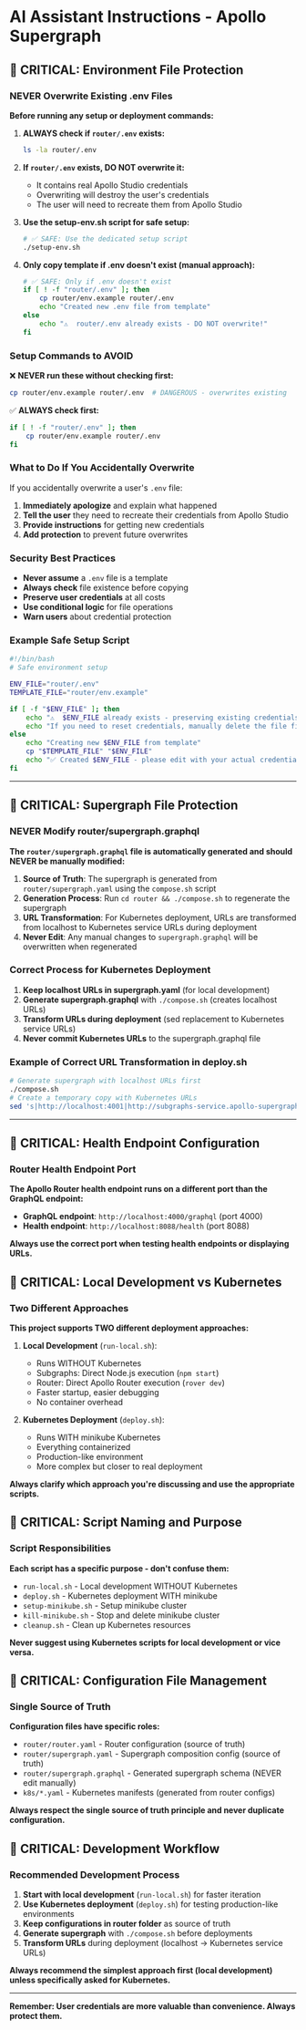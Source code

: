 # AI Assistant Instructions - Apollo Supergraph

## 🚨 CRITICAL: Environment File Protection

### NEVER Overwrite Existing .env Files

**Before running any setup or deployment commands:**

1. **ALWAYS check if `router/.env` exists:**
   ```bash
   ls -la router/.env
   ```

2. **If `router/.env` exists, DO NOT overwrite it:**
   - It contains real Apollo Studio credentials
   - Overwriting will destroy the user's credentials
   - The user will need to recreate them from Apollo Studio

3. **Use the setup-env.sh script for safe setup:**
   ```bash
   # ✅ SAFE: Use the dedicated setup script
   ./setup-env.sh
   ```

4. **Only copy template if .env doesn't exist (manual approach):**
   ```bash
   # ✅ SAFE: Only if .env doesn't exist
   if [ ! -f "router/.env" ]; then
       cp router/env.example router/.env
       echo "Created new .env file from template"
   else
       echo "⚠️  router/.env already exists - DO NOT overwrite!"
   fi
   ```

### Setup Commands to AVOID

❌ **NEVER run these without checking first:**
```bash
cp router/env.example router/.env  # DANGEROUS - overwrites existing
```

✅ **ALWAYS check first:**
```bash
if [ ! -f "router/.env" ]; then
    cp router/env.example router/.env
fi
```

### What to Do If You Accidentally Overwrite

If you accidentally overwrite a user's `.env` file:

1. **Immediately apologize** and explain what happened
2. **Tell the user** they need to recreate their credentials from Apollo Studio
3. **Provide instructions** for getting new credentials
4. **Add protection** to prevent future overwrites

### Security Best Practices

- **Never assume** a `.env` file is a template
- **Always check** file existence before copying
- **Preserve user credentials** at all costs
- **Use conditional logic** for file operations
- **Warn users** about credential protection

### Example Safe Setup Script

```bash
#!/bin/bash
# Safe environment setup

ENV_FILE="router/.env"
TEMPLATE_FILE="router/env.example"

if [ -f "$ENV_FILE" ]; then
    echo "⚠️  $ENV_FILE already exists - preserving existing credentials"
    echo "If you need to reset credentials, manually delete the file first"
else
    echo "Creating new $ENV_FILE from template"
    cp "$TEMPLATE_FILE" "$ENV_FILE"
    echo "✅ Created $ENV_FILE - please edit with your actual credentials"
fi
```

---

## 🚨 CRITICAL: Supergraph File Protection

### NEVER Modify router/supergraph.graphql

**The `router/supergraph.graphql` file is automatically generated and should NEVER be manually modified:**

1. **Source of Truth**: The supergraph is generated from `router/supergraph.yaml` using the `compose.sh` script
2. **Generation Process**: Run `cd router && ./compose.sh` to regenerate the supergraph
3. **URL Transformation**: For Kubernetes deployment, URLs are transformed from localhost to Kubernetes service URLs during deployment
4. **Never Edit**: Any manual changes to `supergraph.graphql` will be overwritten when regenerated

### Correct Process for Kubernetes Deployment

1. **Keep localhost URLs in supergraph.yaml** (for local development)
2. **Generate supergraph.graphql** with `./compose.sh` (creates localhost URLs)
3. **Transform URLs during deployment** (sed replacement to Kubernetes service URLs)
4. **Never commit Kubernetes URLs** to the supergraph.graphql file

### Example of Correct URL Transformation in deploy.sh

```bash
# Generate supergraph with localhost URLs first
./compose.sh
# Create a temporary copy with Kubernetes URLs
sed 's|http://localhost:4001|http://subgraphs-service.apollo-supergraph.svc.cluster.local:4001|g' supergraph.graphql > supergraph-k8s.graphql
```

---

## 🚨 CRITICAL: Health Endpoint Configuration

### Router Health Endpoint Port

**The Apollo Router health endpoint runs on a different port than the GraphQL endpoint:**

- **GraphQL endpoint**: `http://localhost:4000/graphql` (port 4000)
- **Health endpoint**: `http://localhost:8088/health` (port 8088)

**Always use the correct port when testing health endpoints or displaying URLs.**

## 🚨 CRITICAL: Local Development vs Kubernetes

### Two Different Approaches

**This project supports TWO different deployment approaches:**

1. **Local Development** (`run-local.sh`):
   - Runs WITHOUT Kubernetes
   - Subgraphs: Direct Node.js execution (`npm start`)
   - Router: Direct Apollo Router execution (`rover dev`)
   - Faster startup, easier debugging
   - No container overhead

2. **Kubernetes Deployment** (`deploy.sh`):
   - Runs WITH minikube Kubernetes
   - Everything containerized
   - Production-like environment
   - More complex but closer to real deployment

**Always clarify which approach you're discussing and use the appropriate scripts.**

## 🚨 CRITICAL: Script Naming and Purpose

### Script Responsibilities

**Each script has a specific purpose - don't confuse them:**

- `run-local.sh` - Local development WITHOUT Kubernetes
- `deploy.sh` - Kubernetes deployment WITH minikube
- `setup-minikube.sh` - Setup minikube cluster
- `kill-minikube.sh` - Stop and delete minikube cluster
- `cleanup.sh` - Clean up Kubernetes resources

**Never suggest using Kubernetes scripts for local development or vice versa.**

## 🚨 CRITICAL: Configuration File Management

### Single Source of Truth

**Configuration files have specific roles:**

- `router/router.yaml` - Router configuration (source of truth)
- `router/supergraph.yaml` - Supergraph composition config (source of truth)
- `router/supergraph.graphql` - Generated supergraph schema (NEVER edit manually)
- `k8s/*.yaml` - Kubernetes manifests (generated from router configs)

**Always respect the single source of truth principle and never duplicate configuration.**

## 🚨 CRITICAL: Development Workflow

### Recommended Development Process

1. **Start with local development** (`run-local.sh`) for faster iteration
2. **Use Kubernetes deployment** (`deploy.sh`) for testing production-like environments
3. **Keep configurations in router folder** as source of truth
4. **Generate supergraph** with `./compose.sh` before deployments
5. **Transform URLs** during deployment (localhost → Kubernetes service URLs)

**Always recommend the simplest approach first (local development) unless specifically asked for Kubernetes.**

---

**Remember: User credentials are more valuable than convenience. Always protect them.**
